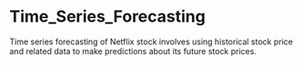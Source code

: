 # Time_Series_Forecasting
Time series forecasting of Netflix stock involves using historical stock price and related data to make predictions about its future stock prices. 
